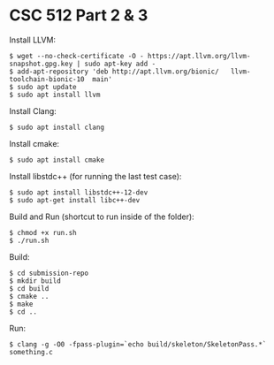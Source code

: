 # CSC 512 Part 2 & 3


Install LLVM:

    $ wget --no-check-certificate -O - https://apt.llvm.org/llvm-snapshot.gpg.key | sudo apt-key add -
    $ add-apt-repository 'deb http://apt.llvm.org/bionic/   llvm-toolchain-bionic-10  main'
    $ sudo apt update
    $ sudo apt install llvm

Install Clang:

    $ sudo apt install clang

Install cmake:

    $ sudo apt install cmake

Install libstdc++ (for running the last test case):

    $ sudo apt install libstdc++-12-dev
    $ sudo apt-get install libc++-dev

Build and Run (shortcut to run inside of the folder):

    $ chmod +x run.sh
    $ ./run.sh

Build:

    $ cd submission-repo
    $ mkdir build
    $ cd build
    $ cmake ..
    $ make
    $ cd ..

Run:

    $ clang -g -O0 -fpass-plugin=`echo build/skeleton/SkeletonPass.*` something.c
